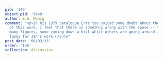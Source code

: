 ```yaml
---
pid: '146'
object_pid: '3049'
author: E.A. Honig
comment: "<p>In his 1979 catalogue Ertz too voiced some doubt about the attribution
  of this work. I feel that there is somethng wrong with the space -- there are too
  many figures, some coming down a hill while others are going around it. Just too
  fussy for Jan's work.</p>\n"
post_date: '08/03/13'
order: '145'
collection: discussion
---
```

